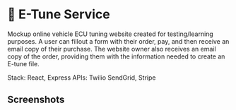 # 🚗 E-Tune Service

Mockup online vehicle ECU tuning website created for testing/learning purposes.
A user can fillout a form with their order, pay, and then receive an email copy of their purchase. The website owner also receives an email copy of the order, providing them with the information needed to create an E-tune file. 

Stack: React, Express
APIs: Twilio SendGrid, Stripe

## Screenshots